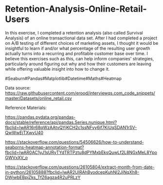 # Retention-Analysis-Online-Retail-Users

In this exercise, I completed a retention analysis (also called Survival Analysis) of an online transactional data set. After I had completed a project on A/B testing of different choices of marketing assets, I thought it would be insightful to  learn if and/or what percentage of the resulting user growth  actually turns into a recurring and profitable customer base over time. I believe this exercises such as this, can help inform companies' strategies, particularly around figuring out why and how their customers are leaving while offering valuable insight into how to change it.



#Seaburn#Pandas#Matplotlib#Datetime#Maths#Heatmap

Data source:  https://raw.githubusercontent.com/erood/interviewqs.com_code_snippets/master/Datasets/online_retail.csv

Reference Materials:

https://pandas.pydata.org/pandas-docs/stable/reference/api/pandas.Series.nunique.html?fbclid=IwAR16r68qWzAAtvQYjKCH2c1ssNFvy6if7KiUqSDAN1rSV-QwWwEjTXwvU40

https://stackoverflow.com/questions/54506626/how-to-understand-seaborns-heatmap-annotation-format?fbclid=IwAR0AC1yJ1sURyTYdTRTPztu8dPYMxbEksQuwLf2L8NGxMeL8YpoGWVxXV_o

https://stackoverflow.com/questions/26105804/extract-month-from-date-in-python/26105888?fbclid=IwAR2UlRAhByodcepKuhNI2JjNqXh8-DWjwbEBpjZks_TfZ6agza4R2uPRLzY

